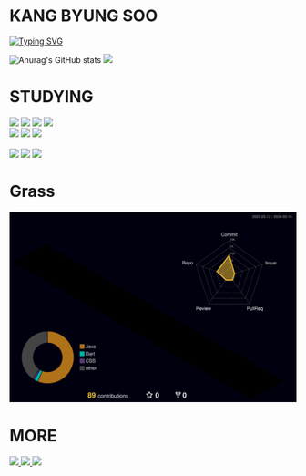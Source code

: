 # KANG BYUNG SOO

[![Typing SVG](https://readme-typing-svg.demolab.com/?lines=안+녕+하+세+요;강+병+숩+니+다)](https://git.io/typing-svg)
<div>
  
![Anurag's GitHub stats](https://github-readme-stats.vercel.app/api?username=Kbyungs&show_icons=true&theme=dark) 
<img src="http://mazandi.herokuapp.com/api?handle=jasonkbs&theme=dark"/>

<!--
[![Solved.ac프로필](http://mazassumnida.wtf/api/generate_badge?boj=jasonkbs)](https://solved.ac/jasonkbs/)
-->

</div>

# STUDYING
<div>
<img src="https://img.shields.io/badge/c++-00599C.svg?style=for-the-badge&logo=cplusplus&logoColor=white"/>
<img src="https://img.shields.io/badge/python-3776AB.svg?style=for-the-badge&logo=python&logoColor=white"/>
<img src="https://img.shields.io/badge/Java-007396.svg?style=for-the-badge&logo=Java&logoColor=white"/>
<img src="https://img.shields.io/badge/Dart-0175C2.svg?style=for-the-badge&logo=Dart&logoColor=white"/>
</div>
<div>
<img src="https://img.shields.io/badge/html5-E34F26.svg?style=for-the-badge&logo=html5&logoColor=white"/>
<img src="https://img.shields.io/badge/css3-1572B6.svg?style=for-the-badge&logo=css3&logoColor=white"/>
<img src="https://img.shields.io/badge/javascript-F7DF1E.svg?style=for-the-badge&logo=javascript&logoColor=white"/>
</div>

</br>
<div>
  <img src="https://img.shields.io/badge/vscode-007ACC.svg?style=for-the-badge&logo=visualstudiocode&logoColor=white"/>
  <img src="https://img.shields.io/badge/intellij-000000.svg?style=for-the-badge&logo=intellijidea&logoColor=white"/>
  <img src="https://img.shields.io/badge/flutter-02569B.svg?style=for-the-badge&logo=flutter&logoColor=white"/>
</div>

# Grass

<div align="center">
  
  ![](profile-3d-contrib/profile-night-rainbow.svg)
</div>

# MORE
<a href="https://velog.io/@kbsoo/posts">
    <img src="https://img.shields.io/badge/Velog-1EBC8F?style=for-the-badge&logo=velog&logoColor=white" />
</a>
<a href="https://m.blog.naver.com/k_bsoo">
    <img src="https://img.shields.io/badge/Naver blog-03C75A?style=for-the-badge&logo=naver&logoColor=white" />
</a>
<a href="https://www.discord.com/users/415349075274104832">
    <img src="https://img.shields.io/badge/discord-5865F2?style=for-the-badge&logo=discord&logoColor=white" />
</a>
